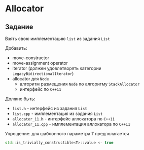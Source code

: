 # Allocator

## Задание

Взять свою имплементацию `list` из задания `List`

Добавить:
* move-constructor
* move-assignment operator
* iterator (должен удовлетворять категории `LegacyBidirectionalIterator`)
* allocator для `Node`
    * алгоритм размещения `Node` по алгоритму `StackAllocator`
    * интерфейс по `C++11`

Должно быть:
* `list.h` - интерфейс из задания `List`
* `list.cpp` - имплементация из задания `List`
* `allocator_11.h` - интерфейс аллокатора по `C++11`
* `allocator_11.cpp` - имплементация аллокатора по `C++11`

Упрощение: для шаблонного параметра `T` предполагается

```c++
std::is_trivially_constructible<T>::value <- true
```